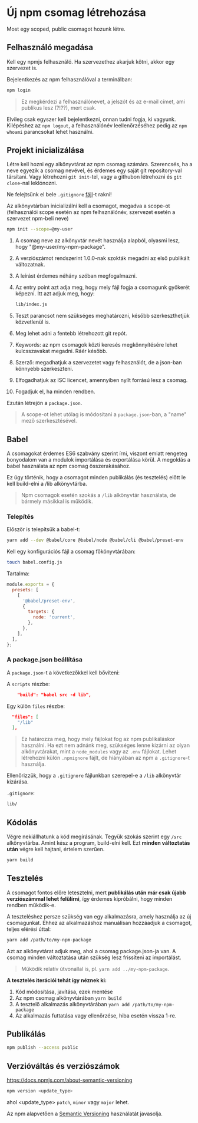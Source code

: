 # Új npm csomag létrehozása

Most egy scoped, public csomagot hozunk létre.

## Felhasználó megadása

Kell egy npmjs felhasználó. Ha szervezethez akarjuk kötni, akkor egy szervezet is.

Bejelentkezés az npm felhasználóval a terminálban:

```bash
npm login
```

> Ez megkérdezi a felhasználónevet, a jelszót és az e-mail címet, ami publikus lesz (?!??), mert csak.

Elvileg csak egyszer kell bejelentkezni, onnan tudni fogja, ki vagyunk. Kilépéshez az `npm logout`, a felhasználónév leellenőrzéséhez pedig az `npm whoami` parancsokat lehet használni.

## Projekt inicializálása

Létre kell hozni egy alkönyvtárat az npm csomag számára. Szerencsés, ha a neve egyezik a csomag nevével, és érdemes egy saját git repository-val társítani. Vagy létrehozni `git init`-tel, vagy a githubon létrehozni és `git clone`-nal leklónozni.

Ne felejtsünk el bele `.gitignore` [fájl](../defaults/.gitignore.example)-t rakni!

Az alkönyvtárban inicializálni kell a csomagot, megadva a scope-ot (felhasználói scope esetén az npm felhsználónév, szervezet esetén a szervezet npm-beli neve)

```bash
npm init --scope=@my-user
```

1. A csomag neve az alkönyvtár nevét használja alapból, olyasmi lesz, hogy "@my-user/my-npm-package".
2. A verziószámot rendszerint 1.0.0-nak szokták megadni az első publikált változatnak.
3. A leírást érdemes néhány szóban megfogalmazni.
4. Az entry point azt adja meg, hogy mely fájl fogja a csomagunk gyökerét képezni. Itt azt adjuk meg, hogy:

   ```bash
   lib/index.js
   ```

5. Teszt parancsot nem szükséges meghatározni, később szerkeszthetjük közvetlenül is.
6. Meg lehet adni a fentebb létrehozott git repót.
7. Keywords: az npm csomagok közti keresés megkönnyítésére lehet kulcsszavakat megadni. Ráér később.
8. Szerző: megadhatjuk a szervezetet vagy felhasználót, de a json-ban könnyebb szerkeszteni.
9. Elfogadhatjuk az ISC licencet, amennyiben nyílt forrású lesz a csomag.
10. Fogadjuk el, ha minden rendben.

Ezután létrejön a `package.json`.

> A scope-ot lehet utólag is módosítani a `package.json`-ban, a "name" mező szerkesztésével.

## Babel

A csomagokat érdemes ES6 szabvány szerint írni, viszont emiatt rengeteg bonyodalom van a modulok importálása és exportálása körül. A megoldás a babel használata az npm csomag összerakásához.

Ez úgy történik, hogy a csomagot minden publikálás (és tesztelés) előtt le kell build-elni a /lib alkönyvtárba.

> Npm csomagok esetén szokás a `/lib` alkönyvtár használata, de bármely másikkal is működik.

### Telepítés

Először is telepítsük a babel-t:

```bash
yarn add --dev @babel/core @babel/node @babel/cli @babel/preset-env
```

Kell egy konfigurációs fájl a csomag főkönyvtárában:

```bash
touch babel.config.js
```

Tartalma:

```js
module.exports = {
  presets: [
    [
      '@babel/preset-env',
      {
        targets: {
          node: 'current',
        },
      },
    ],
  ],
};
```

### A package.json beállítása

A `package.json`-t a következőkkel kell bővíteni:

A `scripts` részbe:

```json
    "build": "babel src -d lib",
```

Egy külön `files` részbe:

```json
  "files": [
    "/lib"
  ],
```

> Ez határozza meg, hogy mely fájlokat fog az npm publikáláskor használni. Ha ezt nem adnánk meg, szükséges lenne kizárni az olyan alkönyvtárakat, mint a `node_modules` vagy az `.env` fájlokat. Lehet létrehozni külön `.npmignore` fájlt, de hiányában az npm a `.gitignore`-t használja.

Ellenőrizzük, hogy a `.gitignore` fájlunkban szerepel-e a `/lib` alkönyvtár kizárása.

`.gitignore`:

```bash
lib/
```

## Kódolás

Végre nekiállhatunk a kód megírásának. Tegyük szokás szerint egy `/src` alkönyvtárba.
Amint kész a program, build-elni kell. Ezt **minden változtatás után** végre kell hajtani, értelem szerűen.

```bash
yarn build
```

## Tesztelés

A csomagot fontos előre letesztelni, mert **publikálás után már csak újabb verziószámmal lehet felülírni**, így érdemes kipróbálni, hogy minden rendben működik-e.

A teszteléshez persze szükség van egy alkalmazásra, amely használja az új csomagunkat. Ehhez az alkalmazáshoz manuálisan hozzáadjuk a csomagot, teljes elérési úttal:

```bash
yarn add /path/to/my-npm-package
```

Azt az alkönyvtárat adjuk meg, ahol a csomag package.json-ja van. A csomag minden változtatása után szükség lesz frissíteni az importálást.

> Működik relatív útvonallal is, pl. `yarn add ../my-npm-package`.

**A tesztelés iterációi tehát így néznek ki:**

1. Kód módosítása, javítása, ezek mentése
2. Az npm csomag alkönyvtárában `yarn build`
3. A tesztelő alkalmazás alkönyvtárában `yarn add /path/to/my-npm-package`
4. Az alkalmazás futtatása vagy ellenőrzése, hiba esetén vissza 1-re.

## Publikálás

```bash
npm publish --access public
```

## Verzióváltás és verziószámok

https://docs.npmjs.com/about-semantic-versioning

```bash
npm version <update_type>
```

ahol <update_type> `patch`, `minor` vagy `major` lehet.

Az npm alapvetően a [Semantic Versioning](https://semver.org/) használatát javasolja.
